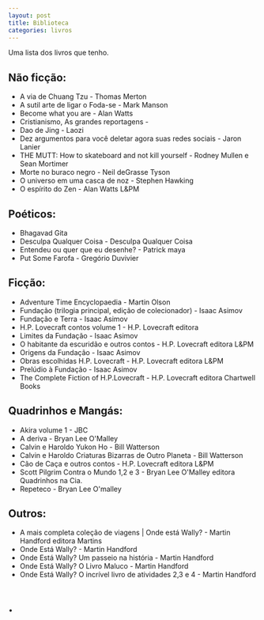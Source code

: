 ```yaml
---
layout: post
title: Biblioteca
categories: livros
---
```


Uma lista dos livros que tenho.

## Não ficção:
+ A via de Chuang Tzu - Thomas Merton
+ A sutil arte de ligar o Foda-se - Mark Manson
+ Become what you are - Alan Watts
+ Cristianismo, As grandes reportagens -
+ Dao de Jing - Laozi
+ Dez argumentos para você deletar agora suas redes sociais - Jaron Lanier
+ THE MUTT: How to skateboard and not kill yourself - Rodney Mullen e Sean Mortimer
+ Morte no buraco negro - Neil deGrasse Tyson
+ O universo em uma casca de noz - Stephen Hawking
+ O espírito do Zen - Alan Watts L&PM

## Poéticos:
+ Bhagavad Gita
+ Desculpa Qualquer Coisa - Desculpa Qualquer Coisa
+ Entendeu ou quer que eu desenhe? - Patrick maya
+ Put Some Farofa - Gregório Duvivier

## Ficção:
+ Adventure Time Encyclopaedia - Martin Olson
+ Fundação (trilogia principal, edição de colecionador) - Isaac Asimov
+ Fundação e Terra - Isaac Asimov
+ H.P. Lovecraft contos volume 1 - H.P. Lovecraft editora
+ Limites da Fundação - Isaac Asimov
+ O habitante da escuridão e outros contos - H.P. Lovecraft editora L&PM
+ Origens da Fundação - Isaac Asimov
+ Obras escolhidas H.P. Lovecraft - H.P. Lovecraft editora L&PM
+ Prelúdio à Fundação - Isaac Asimov
+ The Complete Fiction of H.P.Lovecraft - H.P. Lovecraft editora Chartwell Books

## Quadrinhos e Mangás:
+ Akira volume 1 - JBC
+ A deriva - Bryan Lee O'Malley
+ Calvin e Haroldo Yukon Ho - Bill Watterson
+ Calvin e Haroldo Criaturas Bizarras de Outro Planeta - Bill Watterson
+ Cão de Caça e outros contos - H.P. Lovecraft editora L&PM
+ Scott Pilgrim Contra o Mundo 1,2 e 3 - Bryan Lee O'Malley editora Quadrinhos na Cia.
+ Repeteco - Bryan Lee O'malley

## Outros:
+ A mais completa coleção de viagens | Onde está Wally? - Martin Handford editora Martins
+ Onde Está Wally? - Martin Handford
+ Onde Está Wally? Um passeio na história - Martin Handford
+ Onde Está Wally? O Livro Maluco - Martin Handford
+ Onde Está Wally? O incrível livro de atividades 2,3 e 4 - Martin Handford

# .
